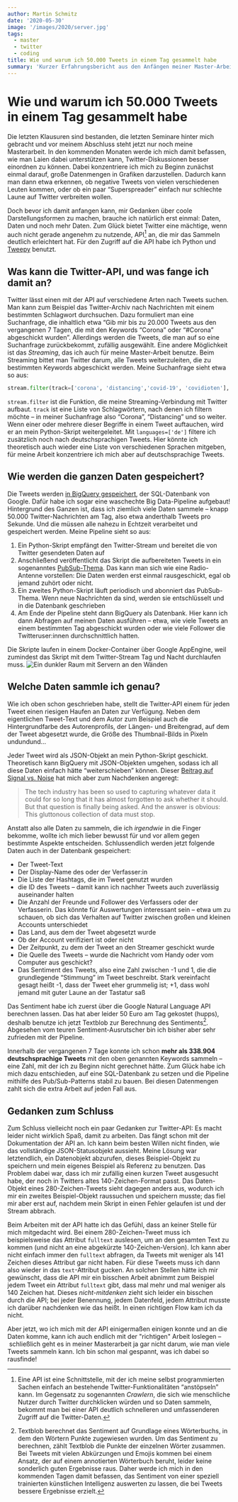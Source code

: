 ```yaml
---
author: Martin Schmitz
date: '2020-05-30'
image: '/images/2020/server.jpg'
tags:
  - master
  - twitter
  - coding
title: Wie und warum ich 50.000 Tweets in einem Tag gesammelt habe
summary: 'Kurzer Erfahrungsbericht aus den Anfängen meiner Master-Arbeit'
---
```


# Wie und warum ich 50.000 Tweets in einem Tag gesammelt habe

Die letzten Klausuren sind bestanden, die letzten Seminare hinter mich gebracht und vor meinem Abschluss steht jetzt nur noch meine Masterarbeit. In den kommenden Monaten werde ich mich damit befassen, wie man Laien dabei unterstützen kann, Twitter-Diskussionen besser einordnen zu können. Dabei konzentriere ich mich zu Beginn zunächst einmal darauf, große Datenmengen in Grafiken darzustellen. Dadurch kann man dann etwa erkennen, ob negative Tweets von vielen verschiedenen Leuten kommen, oder ob ein paar “Superspreader” einfach nur schlechte Laune auf Twitter verbreiten wollen.

Doch bevor ich damit anfangen kann, mir Gedanken über coole Darstellungsformen zu machen, brauche ich natürlich erst einmal: Daten, Daten und noch mehr Daten. Zum Glück bietet Twitter eine mächtige, wenn auch nicht gerade angenehm zu nutzende, API[^1] an, die mir das Sammeln deutlich erleichtert hat. Für den Zugriff auf die API habe ich Python und [Tweepy](https://github.com/tweepy/tweepy) benutzt.

## Was kann die Twitter-API, und was fange ich damit an?

Twitter lässt einen mit der API auf verschiedene Arten nach Tweets suchen. Man kann zum Beispiel das Twitter-Archiv nach Nachrichten mit einem bestimmten Schlagwort durchsuchen. Dazu formuliert man eine Suchanfrage, die inhaltlich etwa “Gib mir bis zu 20.000 Tweets aus den vergangenen 7 Tagen, die mit den Keywords “Corona” oder “#Corona” abgeschickt wurden”. Allerdings werden die Tweets, die man auf so eine Suchanfrage zurückbekommt, zufällig ausgewählt. Eine andere Möglichkeit ist das _Streaming_, das ich auch für meine Master-Arbeit benutze. Beim Streaming bittet man Twitter darum, alle Tweets weiterzuleiten, die zu bestimmten Keywords abgeschickt werden. Meine Suchanfrage sieht etwa so aus:

```python
stream.filter(track=['corona', 'distancing','covid-19', 'covidioten'], languages=['de'])
```

`stream.filter` ist die Funktion, die meine Streaming-Verbindung mit Twitter aufbaut. `track` ist eine Liste von Schlagwörtern, nach denen ich filtern möchte – in meiner Suchanfrage also “Corona”, “Distancing” und so weiter. Wenn einer oder mehrere dieser Begriffe in einem Tweet auftauchen, wird er an mein Python-Skript weitergeleitet. Mit `languages=['de']` filtere ich zusätzlich noch nach deutschsprachigen Tweets. Hier könnte ich theoretisch auch wieder eine Liste von verschiedenen Sprachen mitgeben, für meine Arbeit konzentriere ich mich aber auf deutschsprachige Tweets.

## Wie werden die ganzen Daten gespeichert?

Die Tweets werden [in BigQuery gespeichert](https://cloud.google.com/bigquery/), der SQL-Datenbank von Google. Dafür habe ich sogar eine waschechte Big Data-Pipeline aufgebaut! Hintergrund des Ganzen ist, dass ich ziemlich viele Daten sammele – knapp 50.000 Twitter-Nachrichten am Tag, also etwa anderthalb Tweets pro Sekunde. Und die müssen alle nahezu in Echtzeit verarbeitet und gespeichert werden. Meine Pipeline sieht so aus:

1. Ein Python-Skript empfängt den Twitter-Stream und bereitet die von Twitter gesendeten Daten auf
2. Anschließend veröffentlicht das Skript die aufbereiteten Tweets in ein sogenanntes [PubSub-Thema](https://cloud.google.com/pubsub/). Das kann man sich wie eine Radio-Antenne vorstellen: Die Daten werden erst einmal rausgeschickt, egal ob jemand zuhört oder nicht.
3. Ein zweites Python-Skript läuft periodisch und abonniert das PubSub-Thema. Wenn neue Nachrichten da sind, werden sie entschlüsselt und in die Datenbank geschrieben
4. Am Ende der Pipeline steht dann BigQuery als Datenbank. Hier kann ich dann Abfragen auf meinen Daten ausführen – etwa, wie viele Tweets an einem bestimmten Tag abgeschickt wurden oder wie viele Follower die Twitteruser:innen durchschnittlich hatten.

Die Skripte laufen in einem Docker-Container über Google AppEngine, weil zumindest das Skript mit dem Twitter-Stream Tag und Nacht durchlaufen muss.
![Ein dunkler Raum mit Servern an den Wänden](/images/2020/server.jpg 'Die Daten werden von einem Server auf einen anderen Server geschoben um auf einen dritten Server geschoben zu werden. Cloud Computing at its best.')

## Welche Daten sammle ich genau?

Wie ich oben schon geschrieben habe, stellt die Twitter-API einem für jeden Tweet einen riesigen Haufen an Daten zur Verfügung. Neben dem eigentlichen Tweet-Text und dem Autor zum Beispiel auch die Hintergrundfarbe des Autorenprofils, der Längen- und Breitengrad, auf dem der Tweet abgesetzt wurde, die Größe des Thumbnail-Bilds in Pixeln undundund…

Jeder Tweet wird als JSON-Objekt an mein Python-Skript geschickt. Theoretisch kann BigQuery mit JSON-Objekten umgehen, sodass ich all diese Daten einfach hätte “weiterschieben” können. Dieser [Beitrag auf Signal vs. Noise](https://m.signalvnoise.com/marking-the-end-of-pixel-trackers-in-basecamp-emails/) hat mich aber zum Nachdenken angeregt:

> The tech industry has been so used to capturing whatever data it could for so long that it has almost forgotten to ask whether it should. But that question is finally being asked. And the answer is obvious: This gluttonous collection of data must stop.

Anstatt also alle Daten zu sammeln, die ich _irgendwie_ in die Finger bekomme, wollte ich mich lieber bewusst für und vor allem gegen bestimmte Aspekte entscheiden. Schlussendlich werden jetzt folgende Daten auch in der Datenbank gespeichert:

- Der Tweet-Text
- Der Display-Name des oder der Verfasser:in
- Die Liste der Hashtags, die im Tweet genutzt wurden
- die ID des Tweets – damit kann ich nachher Tweets auch zuverlässig auseinander halten
- Die Anzahl der Freunde und Follower des Verfassers oder der Verfasserin. Das könnte für Auswertungen interessant sein – etwa um zu schauen, ob sich das Verhalten auf Twitter zwischen großen und kleinen Accounts unterschiedet
- Das Land, aus dem der Tweet abgesetzt wurde
- Ob der Account verifiziert ist oder nicht
- Der Zeitpunkt, zu dem der Tweet an den Streamer geschickt wurde
- Die Quelle des Tweets – wurde die Nachricht vom Handy oder vom Computer aus geschickt?
- Das Sentiment des Tweets, also eine Zahl zwischen -1 und 1, die die grundlegende “Stimmung” im Tweet beschreibt. Stark vereinfacht gesagt heißt -1, dass der Tweet eher grummelig ist; +1, dass wohl jemand mit guter Laune an der Tastatur saß

Das Sentiment habe ich zuerst über die Google Natural Language API berechnen lassen. Das hat aber leider 50 Euro am Tag gekostet (hupps), deshalb benutze ich jetzt Textblob zur Berechnung des Sentiments[^2]. Abgesehen vom teuren Sentiment-Ausrutscher bin ich bisher aber sehr zufrieden mit der Pipeline.

Innerhalb der vergangenen 7 Tage konnte ich schon **mehr als 338.904 deutschsprachige Tweets** mit den oben genannten Keywords sammeln – eine Zahl, mit der ich zu Beginn nicht gerechnet hätte. Zum Glück habe ich mich dazu entschieden, auf eine SQL-Datenbank zu setzen und die Pipeline mithilfe des Pub/Sub-Patterns stabil zu bauen. Bei diesen Datenmengen zahlt sich die extra Arbeit auf jeden Fall aus.

## Gedanken zum Schluss

Zum Schluss vielleicht noch ein paar Gedanken zur Twitter-API: Es macht leider nicht wirklich Spaß, damit zu arbeiten.
Das fängt schon mit der Dokumentation der API an. Ich kann beim besten Willen nicht finden, wie das vollständige JSON-Statusobjekt aussieht. Meine Lösung war letztendlich, ein Datenobjekt abzurufen, dieses Beispiel-Objekt zu speichern und mein eigenes Beispiel als Referenz zu benutzen. Das Problem dabei war, dass ich mir zufällig einen kurzen Tweet ausgesucht habe, der noch in Twitters altes 140-Zeichen-Format passt. Das Daten-Objekt eines 280-Zeichen-Tweets sieht dagegen anders aus, wodurch ich mir ein zweites Beispiel-Objekt raussuchen und speichern musste; das fiel mir aber erst auf, nachdem mein Skript in einen Fehler gelaufen ist und der Stream abbrach.

Beim Arbeiten mit der API hatte ich das Gefühl, dass an keiner Stelle für mich mitgedacht wird. Bei einem 280-Zeichen-Tweet muss ich beispielsweise das Attribut `fulltext` auslesen, um an den gesamten Text zu kommen (und nicht an eine abgekürzte 140-Zeichen-Version). Ich kann aber nicht einfach immer den `fulltext` abfragen, da Tweets mit weniger als 141 Zeichen dieses Attribut gar nicht haben. Für diese Tweets muss ich dann also wieder in das `text`-Attribut gucken. An solchen Stellen hätte ich mir gewünscht, dass die API mir ein bisschen Arbeit abnimmt zum Beispiel jedem Tweet ein Attribut `fulltext` gibt, dass mal mehr und mal weniger als 140 Zeichen hat. Dieses _nicht-mitdenken_ zieht sich leider ein bisschen durch die API; bei jeder Benennung, jedem Datenfeld, jedem Attribut musste ich darüber nachdenken wie das heißt. In einen richtigen Flow kam ich da nicht.

Aber jetzt, wo ich mich mit der API einigermaßen einigen konnte und an die Daten komme, kann ich auch endlich mit der "richtigen" Arbeit loslegen – schließlich geht es in meiner Masterarbeit ja gar nicht darum, wie man viele Tweets sammeln kann. Ich bin schon mal gespannt, was ich dabei so rausfinde!

[^1]: Eine API ist eine Schnittstelle, mit der ich meine selbst programmierten Sachen einfach an bestehende Twitter-Funktionalitäten “anstöpseln” kann. Im Gegensatz zu sogenannten _Crawlern_, die sich wie menschliche Nutzer durch Twitter durchklicken würden und so Daten sammeln, bekommt man bei einer API deutlich schnelleren und umfassenderen Zugriff auf die Twitter-Daten.
[^2]: Textblob berechnet das Sentiment auf Grundlage eines Wörterbuchs, in dem den Wörtern Punkte zugewiesen wurden. Um das Sentiment zu berechnen, zählt Textblob die Punkte der einzelnen Wörter zusammen. Bei Tweets mit vielen Abkürzungen und Emojis kommen bei einem Ansatz, der auf einem annotierten Wörterbuch beruht, leider keine sonderlich guten Ergebnisse raus. Daher werde ich mich in den kommenden Tagen damit befassen, das Sentiment von einer speziell trainierten künstlichen Intelligenz auswerten zu lassen, die bei Tweets bessere Ergebnisse erzielt.
